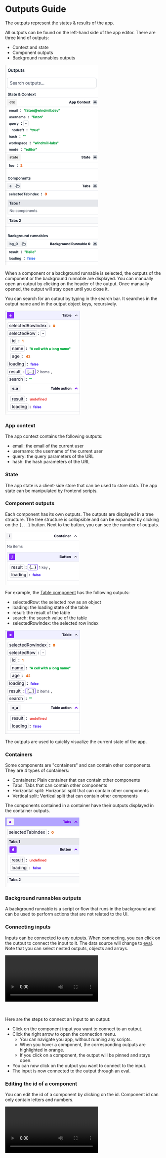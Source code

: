 # Outputs Guide

The outputs represent the states & results of the app.

All outputs can be found on the left-hand side of the app editor. There are three kind of outputs:

- Context and state
- Component outputs
- Background runnables outputs

![App demo outputs](../assets/apps/2_app_outputs/app-demo-outputs.png.webp)

When a component or a background runnable is selected, the outputs of the component or the background runnable are displayed.
You can manually open an output by clicking on the header of the output. Once manually opened, the output will stay open until you close it.

You can search for an output by typing in the search bar. It searches in the output name and in the output object keys, recursively.

![App outputs](../assets/apps/2_app_outputs/app_outputs.png.webp)

### App context

The app context contains the following outputs:

- email: the email of the current user
- username: the username of the current user
- query: the query parameters of the URL
- hash: the hash parameters of the URL

### State

The app state is a client-side store that can be used to store data. The app state can be manipulated by frontend scripts.

### Component outputs

Each component has its own outputs. The outputs are displayed in a tree structure. The tree structure is collapsible and can be expanded by clicking on the `{...}` button. Next to the button, you can see the number of outputs.

![App outputs](../assets/apps/2_app_outputs/app-output-collapsed.png.webp)

For example, the [Table component](./4_app_configuration_settings/1_app_component_library.mdx#table-1) has the following outputs:

- selectedRow: the selected row as an object
- loading: the loading state of the table
- result: the result of the table
- search: the search value of the table
- selectedRowIndex: the selected row index

![App outputs](../assets/apps/2_app_outputs/app_outputs.png.webp)

The outputs are used to quickly visualize the current state of the app.

### Containers

Some components are "containers" and can contain other components. They are 4 types of containers:

- Containers: Plain container that can contain other components
- Tabs: Tabs that can contain other components
- Horizontal split: Horizontal split that can contain other components
- Vertical split: Vertical split that can contain other components

The components contained in a container have their outputs displayed in the container outputs.

![App outputs](../assets/apps/2_app_outputs/app-output-container.png.webp)

### Background runnables outputs

A background runnable is a script or flow that runs in the background and can be used to perform actions that are not related to the UI.

### Connecting inputs

Inputs can be connected to any outputs. When connecting, you can click on the output to connect the input to it. The data source will change to [eval](./3_app-runnable-panel.mdx#evals). Note that you can select nested outputs, objects and arrays.

<video
    className="border-2 rounded-xl object-cover w-full h-full dark:border-gray-800"
    autoPlay
    loop
    controls
    src="/videos/app-connections.mp4"
/>

<br/>

Here are the steps to connect an input to an output:

- Click on the component input you want to connect to an output.
- Click the right arrow to open the connection menu.
  - You can navigate you app, without running any scripts.
  - When you hover a component, the corresponding outputs are highlighted in orange.
  - If you click on a component, the output will be pinned and stays open.
- You can now click on the output you want to connect to the input.
- The input is now connected to the output through an eval.

### Editing the id of a component

You can edit the id of a component by clicking on the id. Component id can only contain letters and numbers.

<video
    className="border-2 rounded-xl object-cover w-full h-full dark:border-gray-800"
    autoPlay
    loop
    controls
    src="/videos/app-edit-id.mp4"
/>
